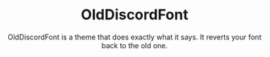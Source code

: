<div align=center><h1>OldDiscordFont</h1>
<p>
OldDiscordFont is a theme that does exactly what it says. It reverts your font back to the old one</a>.</p>
